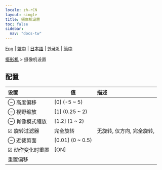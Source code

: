 ```yaml
---
locale: zh-rCN
layout: single
title: 摄像机设置
toc: false
sidebar:
  nav: "docs-tw"
---
```

[Eng](/dancexr/menu/2025.5/scene/config_camera) | [繁中](/tw/dancexr/menu/2025.5/scene/config_camera) | [日本語](/jp/dancexr/menu/2025.5/scene/config_camera) | [한국어](/kr/dancexr/menu/2025.5/scene/config_camera) | [简中](/zh/dancexr/menu/2025.5/scene/config_camera)

[摄影机](../menu#摄影机) > 摄像机设置

## 配置

| 设置 | 值 | 描述 |
| :--- | --- | :--- |
| ⊖ 高度偏移 | [0] (-5 ~ 5) | 
| ⊖ 视野缩放 | [1] (0.25 ~ 2) | 
| ⊖ 肖像模式缩放 | [1.2] (1 ~ 2) | 
| ☑ 旋转过滤器 | 完全旋转 | 无旋转, 仅方向, 完全旋转, 
| ⊖ 近裁剪面 | [0.01] (0 ~ 0.5) | 
| ☑ 动作变化时重置 | [ON] | 
|  重置偏移 || 
